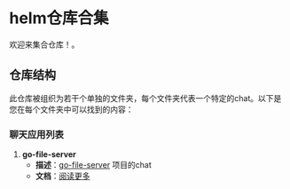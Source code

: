# helm仓库合集

欢迎来集合仓库！。

## 仓库结构

此仓库被组织为若干个单独的文件夹，每个文件夹代表一个特定的chat。以下是您在每个文件夹中可以找到的内容：

### 聊天应用列表

1. **go-file-server**
   - **描述**：[go-file-server](https://github.com/ctxgo/go-file-server.git) 项目的chat
   - **文档**：[阅读更多](/go-file-server/README.md)
